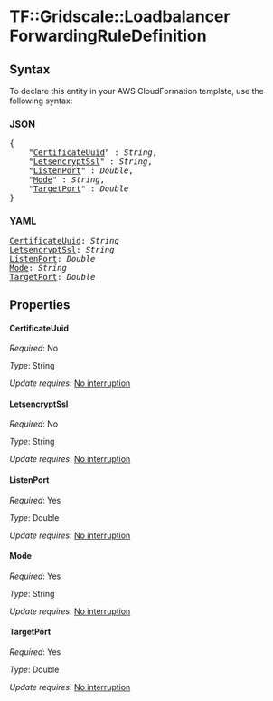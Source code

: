 # TF::Gridscale::Loadbalancer ForwardingRuleDefinition

## Syntax

To declare this entity in your AWS CloudFormation template, use the following syntax:

### JSON

<pre>
{
    "<a href="#certificateuuid" title="CertificateUuid">CertificateUuid</a>" : <i>String</i>,
    "<a href="#letsencryptssl" title="LetsencryptSsl">LetsencryptSsl</a>" : <i>String</i>,
    "<a href="#listenport" title="ListenPort">ListenPort</a>" : <i>Double</i>,
    "<a href="#mode" title="Mode">Mode</a>" : <i>String</i>,
    "<a href="#targetport" title="TargetPort">TargetPort</a>" : <i>Double</i>
}
</pre>

### YAML

<pre>
<a href="#certificateuuid" title="CertificateUuid">CertificateUuid</a>: <i>String</i>
<a href="#letsencryptssl" title="LetsencryptSsl">LetsencryptSsl</a>: <i>String</i>
<a href="#listenport" title="ListenPort">ListenPort</a>: <i>Double</i>
<a href="#mode" title="Mode">Mode</a>: <i>String</i>
<a href="#targetport" title="TargetPort">TargetPort</a>: <i>Double</i>
</pre>

## Properties

#### CertificateUuid

_Required_: No

_Type_: String

_Update requires_: [No interruption](https://docs.aws.amazon.com/AWSCloudFormation/latest/UserGuide/using-cfn-updating-stacks-update-behaviors.html#update-no-interrupt)

#### LetsencryptSsl

_Required_: No

_Type_: String

_Update requires_: [No interruption](https://docs.aws.amazon.com/AWSCloudFormation/latest/UserGuide/using-cfn-updating-stacks-update-behaviors.html#update-no-interrupt)

#### ListenPort

_Required_: Yes

_Type_: Double

_Update requires_: [No interruption](https://docs.aws.amazon.com/AWSCloudFormation/latest/UserGuide/using-cfn-updating-stacks-update-behaviors.html#update-no-interrupt)

#### Mode

_Required_: Yes

_Type_: String

_Update requires_: [No interruption](https://docs.aws.amazon.com/AWSCloudFormation/latest/UserGuide/using-cfn-updating-stacks-update-behaviors.html#update-no-interrupt)

#### TargetPort

_Required_: Yes

_Type_: Double

_Update requires_: [No interruption](https://docs.aws.amazon.com/AWSCloudFormation/latest/UserGuide/using-cfn-updating-stacks-update-behaviors.html#update-no-interrupt)

